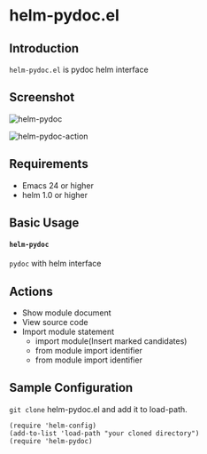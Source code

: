 # helm-pydoc.el

## Introduction
`helm-pydoc.el` is pydoc helm interface


## Screenshot

![helm-pydoc](https://github.com/syohex/emacs-helm-pydoc/raw/master/image/helm-pydoc.png)

![helm-pydoc-action](https://github.com/syohex/emacs-helm-pydoc/raw/master/image/helm-pydoc-action.png)


## Requirements

* Emacs 24 or higher
* helm 1.0 or higher


## Basic Usage

#### `helm-pydoc`

`pydoc` with helm interface


## Actions

* Show module document
* View source code
* Import module statement
    * import module(Insert marked candidates)
    * from module import identifier
    * from module import identifier


## Sample Configuration

`git clone` helm-pydoc.el and add it to load-path.

```elisp
(require 'helm-config)
(add-to-list 'load-path "your cloned directory")
(require 'helm-pydoc)
```
